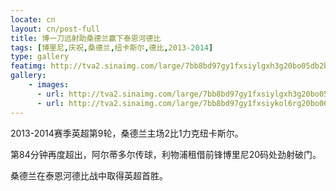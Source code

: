 ```yaml
---
locate: cn
layout: cn/post-full
title: 博一刀远射助桑德兰赢下泰恩河德比
tags: [博里尼,庆祝,桑德兰,纽卡斯尔,德比,2013-2014]
type: gallery
featimg: http://tva2.sinaimg.com/large/7bb8bd97gy1fxsiylgxh3g20bo05db2b.gif
gallery:
    - images:
      - url: http://tva2.sinaimg.com/large/7bb8bd97gy1fxsiylgxh3g20bo05db2b.gif
      - url: http://tva2.sinaimg.com/large/7bb8bd97gy1fxsiykol6rg20bo061kjn.gif
---
```


2013-2014赛季英超第9轮，桑德兰主场2比1力克纽卡斯尔。

第84分钟再度超出，阿尔蒂多尔传球，利物浦租借前锋博里尼20码处劲射破门。

桑德兰在泰恩河德比战中取得英超首胜。